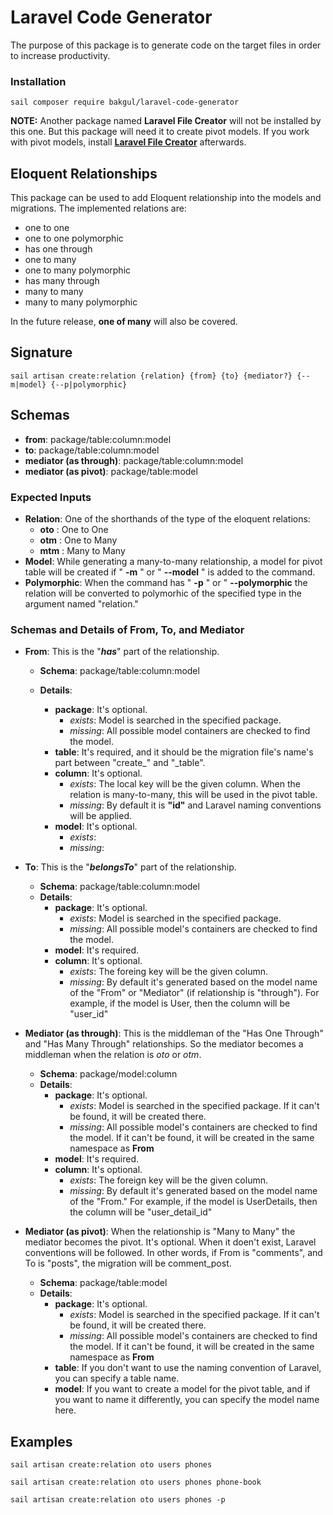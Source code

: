 # Laravel Code Generator

The purpose of this package is to generate code on the target files in order to increase productivity.

### Installation
```
sail composer require bakgul/laravel-code-generator
```
**NOTE:** Another package named **Laravel File Creator** will not be installed by this one. But this package will need it to create pivot models. If you work with pivot models, install **[Laravel File Creator](https://github.com/bulentAkgul/laravel-file-creator)** afterwards. 

## Eloquent Relationships
This package can be used to add Eloquent relationship into the models and migrations. The implemented relations are:

+ one to one
+ one to one polymorphic
+ has one through
+ one to many
+ one to many polymorphic
+ has many through
+ many to many
+ many to many polymorphic

In the future release, **one of many** will also be covered.

## Signature
```
sail artisan create:relation {relation} {from} {to} {mediator?} {--m|model} {--p|polymorphic}
```
## Schemas
+ **from**: package/table:column:model
+ **to**:   package/table:column:model
+ **mediator (as through)**: package/table:column:model
+ **mediator (as pivot)**: package/table:model
### Expected Inputs
+ **Relation**: One of the shorthands of the type of the eloquent relations:
  + **oto** : One to One
  + **otm** : One to Many
  + **mtm** : Many to Many
+ **Model**: While generating a many-to-many relationship, a model for pivot table will be created if " **-m** " or " **--model** " is added to the command.
+ **Polymorphic**: When the command has  " **-p** " or " **--polymorphic** the relation will be converted to polymorhic of the specified type in the argument named "relation."
### Schemas and Details of From, To, and Mediator
+ **From**: This is the "***has***" part of the relationship.

  + **Schema**: package/table:column:model






  + **Details**:
    + **package**: It's optional.
      + *exists*: Model is searched in the specified package.
      + *missing*: All possible model containers are checked to find the model.
    + **table**: It's required, and it should be the migration file's name's part between "create_" and "_table".
    + **column**: It's optional.
      + *exists*: The local key will be the given column. When the relation is many-to-many, this will be used in the pivot table.
      + *missing*: By default it is **"id"** and Laravel naming conventions will be applied.
    + **model**: It's optional.
      + *exists*:
      + *missing*: 
+ **To**: This is the "***belongsTo***" part of the relationship.
  + **Schema**: package/table:column:model
  + **Details**:
    + **package**: It's optional.
      + *exists*: Model is searched in the specified package.
      + *missing*: All possible model's containers are checked to find the model.
    + **model**: It's required.
    + **column**: It's optional.
      + *exists*: The foreing key will be the given column.
      + *missing*: By default it's generated based on the model name of the "From" or "Mediator" (if relationship is "through"). For example, if the model is User, then the column will be "user_id"
+ **Mediator (as through)**: This is the middleman of the "Has One Through" and "Has Many Through" relationships. So the mediator becomes a middleman when the relation is *oto* or *otm*.
  + **Schema**: package/model:column
  + **Details**:
    + **package**: It's optional.
      + *exists*: Model is searched in the specified package. If it can't be found, it will be created there.
      + *missing*: All possible model's containers are checked to find the model. If it can't be found, it will be created in the same namespace as **From**
    + **model**: It's required.
    + **column**: It's optional.
      + *exists*: The foreign key will be the given column.
      + *missing*: By default it's generated based on the model name of the "From." For example, if the model is UserDetails, then the column will be "user_detail_id"
+ **Mediator (as pivot)**: When the relationship is "Many to Many" the mediator becomes the pivot. It's optional. When it doen't exist, Laravel conventions will be followed. In other words, if From is "comments", and To is "posts", the migration will be comment_post.
  + **Schema**: package/table:model
  + **Details**:
    + **package**: It's optional.
      + *exists*: Model is searched in the specified package. If it can't be found, it will be created there.
      + *missing*: All possible model's containers are checked to find the model. If it can't be found, it will be created in the same namespace as **From**
    + **table**: If you don't want to use the naming convention of Laravel, you can specify a table name.
    + **model**: If you want to create a model for the pivot table, and if you want to name it differently, you can specify the model name here.

## Examples

```
sail artisan create:relation oto users phones 
```
```
sail artisan create:relation oto users phones phone-book
```
```
sail artisan create:relation oto users phones -p
```






